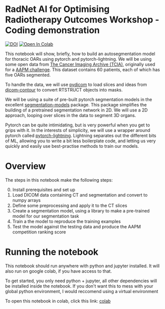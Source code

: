 # RadNet AI for Optimising Radiotherapy Outcomes Workshop - Coding demonstration



[![DOI](https://zenodo.org/badge/337491840.svg)](https://zenodo.org/badge/latestdoi/337491840)
<a target="_blank" href="https://colab.research.google.com/github/afg1/RadNetAIDemo/blob/master/AIDemonstrationPractical.ipynb">
  <img src="https://colab.research.google.com/assets/colab-badge.svg" alt="Open In Colab"/>
</a>


This notebook will show, briefly, how to build an autosegmentation model for thoracic OARs using pytorch and pytorch-lightning. We will be using some open data from [The Cancer Imaging Archive (TCIA)](https://www.cancerimagingarchive.net/), originally used for a [AAPM challenge](http://www.autocontouringchallenge.org/). This dataset contains 60 patients, each of which has five OARs segmented.

To handle the data, we will use [pydicom](https://github.com/pydicom/pydicom) to load slices and ideas from [dicom-contour](https://github.com/KeremTurgutlu/dicom-contour) to convert RTSTRUCT objects into masks.

We will be using a suite of pre-built pytorch segmentation models in the excellent [segmentation-models](https://github.com/qubvel/segmentation_models.pytorch) package. This package simplifies the building of a pretrained segmentation network in 2D. We will use a 2D approach, looping over slices in the data to segment 3D organs.

Pytorch can be quite intimidating, but is very powerful when you get to grips with it. In the interests of simplicity, we will use a wrapper around pytorch called [pytorch-lightning](https://pytorch-lightning.readthedocs.io/en/latest/). Lightning separates out the different bits of ML, allowing you to write a bit less boilerplate code, and letting us very quickly and easily use best-practise methods to train our models.


# Overview
The steps in this notebook make the following steps:

0. Install prerequisites and set up
1. Load DICOM data containing CT and segmentation and convert to numpy arrays
2. Define some preprocessing and apply it to the CT slices
3. Create a segmentation model, using a library to make a pre-trained model for our segmentation task
4. Train a the model to reproduce the training examples
5. Test the model against the testing data and produce the AAPM competition ranking score

# Running the notebook
This notebook should run anywhere with python and jupyter installed. It will also run on google colab, if you have access to that.

To get started, you only need python + jupyter, all other dependencies will be installed inside the notebook. If you don't want this to mess with your global python environment, I would reccomend using a virtual environment

To open this notebook in colab, click this link: [colab](https://colab.research.google.com/github/afg1/RadNetAIDemo/blob/master/AIDemonstrationPractical.ipynb)

